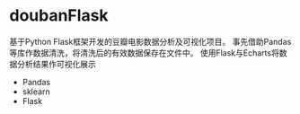 # doubanFlask
基于Python Flask框架开发的豆瓣电影数据分析及可视化项目。
事先借助Pandas等库作数据清洗，将清洗后的有效数据保存在文件中。
使用Flask与Echarts将数据分析结果作可视化展示

- Pandas
- sklearn
- Flask 
